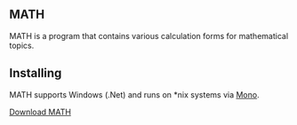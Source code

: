 MATH
---

MATH is a program that contains various calculation forms for mathematical topics.

## Installing

MATH supports Windows (.Net) and runs on *nix systems via [Mono](http://www.mono-project.com/).

[Download MATH](releases)